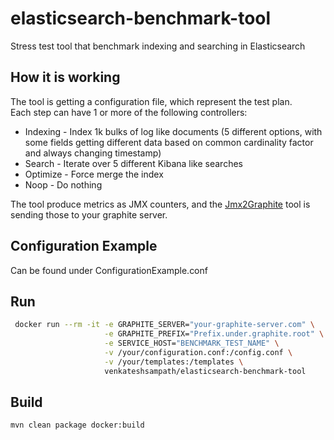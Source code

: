 # elasticsearch-benchmark-tool
Stress test tool that benchmark indexing and searching in Elasticsearch

## How it is working
The tool is getting a configuration file, which represent the test plan.  
Each step can have 1 or more of the following controllers:
 - Indexing - Index 1k bulks of log like documents (5 different options, with some fields getting different data based on common cardinality factor and always changing timestamp)
 - Search - Iterate over 5 different Kibana like searches
 - Optimize - Force merge the index
 - Noop - Do nothing  
 
The tool produce metrics as JMX counters, and the [Jmx2Graphite](https://github.com/logzio/jmx2graphite) tool is sending those to your graphite server.

## Configuration Example
Can be found under ConfigurationExample.conf

## Run
```bash
 docker run --rm -it -e GRAPHITE_SERVER="your-graphite-server.com" \
                     -e GRAPHITE_PREFIX="Prefix.under.graphite.root" \
                     -e SERVICE_HOST="BENCHMARK_TEST_NAME" \
                     -v /your/configuration.conf:/config.conf \
                     -v /your/templates:/templates \
                     venkateshsampath/elasticsearch-benchmark-tool
```

## Build
```bash
mvn clean package docker:build
```
